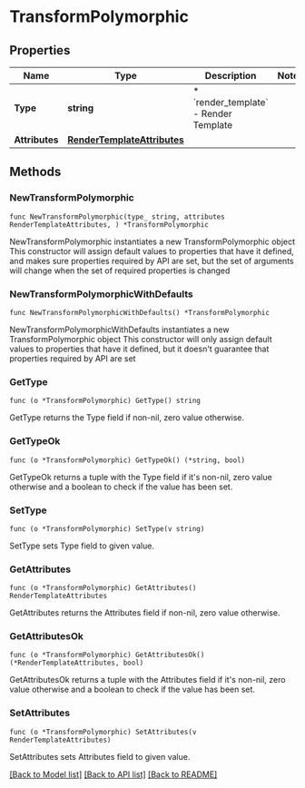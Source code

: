 # TransformPolymorphic

## Properties

Name | Type | Description | Notes
------------ | ------------- | ------------- | -------------
**Type** | **string** | * &#x60;render_template&#x60; - Render Template | 
**Attributes** | [**RenderTemplateAttributes**](RenderTemplateAttributes.md) |  | 

## Methods

### NewTransformPolymorphic

`func NewTransformPolymorphic(type_ string, attributes RenderTemplateAttributes, ) *TransformPolymorphic`

NewTransformPolymorphic instantiates a new TransformPolymorphic object
This constructor will assign default values to properties that have it defined,
and makes sure properties required by API are set, but the set of arguments
will change when the set of required properties is changed

### NewTransformPolymorphicWithDefaults

`func NewTransformPolymorphicWithDefaults() *TransformPolymorphic`

NewTransformPolymorphicWithDefaults instantiates a new TransformPolymorphic object
This constructor will only assign default values to properties that have it defined,
but it doesn't guarantee that properties required by API are set

### GetType

`func (o *TransformPolymorphic) GetType() string`

GetType returns the Type field if non-nil, zero value otherwise.

### GetTypeOk

`func (o *TransformPolymorphic) GetTypeOk() (*string, bool)`

GetTypeOk returns a tuple with the Type field if it's non-nil, zero value otherwise
and a boolean to check if the value has been set.

### SetType

`func (o *TransformPolymorphic) SetType(v string)`

SetType sets Type field to given value.


### GetAttributes

`func (o *TransformPolymorphic) GetAttributes() RenderTemplateAttributes`

GetAttributes returns the Attributes field if non-nil, zero value otherwise.

### GetAttributesOk

`func (o *TransformPolymorphic) GetAttributesOk() (*RenderTemplateAttributes, bool)`

GetAttributesOk returns a tuple with the Attributes field if it's non-nil, zero value otherwise
and a boolean to check if the value has been set.

### SetAttributes

`func (o *TransformPolymorphic) SetAttributes(v RenderTemplateAttributes)`

SetAttributes sets Attributes field to given value.



[[Back to Model list]](../README.md#documentation-for-models) [[Back to API list]](../README.md#documentation-for-api-endpoints) [[Back to README]](../README.md)


